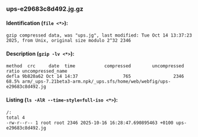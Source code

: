 ### ups-e29683c8d492.jg.gz
#### Identification (`file <*>`):
```
gzip compressed data, was "ups.jg", last modified: Tue Oct 14 13:37:23 2025, from Unix, original size modulo 2^32 2346
```
#### Description (`gzip -lv <*>`):
```
method  crc     date  time           compressed        uncompressed  ratio uncompressed_name
defla 9b820a62 Oct 14 14:37                 765                2346  68.5% arm/_ups-7.21beta3-arm.npk/_ups.sfs/home/web/webfig/ups-e29683c8d492.jg
```
#### Listing (`ls -AlR --time-style=full-iso <*>`):
```
/:
total 4
-rw-r--r-- 1 root root 2346 2025-10-16 16:28:47.690895463 +0100 ups-e29683c8d492.jg
```

